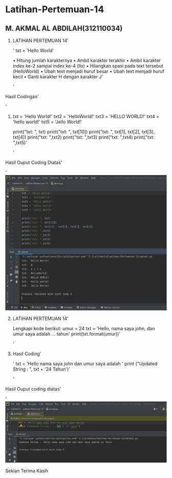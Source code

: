 # Latihan-Pertemuan-14
## M. AKMAL AL ABDILAH(312110034)

1. LATIHAN PERTEMUAN 14'<P>'
    txt = 'Hello World'

    • Hitung jumlah karakternya
    • Ambil karakter terakhir
    • Ambil karakter index ke-2 sampai index ke-4 (llo)
    • Hilangkan spasi pada text tersebut (HelloWorld)
    • Ubah text menjadi huruf besar
    • Ubah text menjadi huruf kecil
    • Ganti karakter H dengan karakter J'<P>'

Hasil Codingan'<p>'
1.  txt = 'Hello World!'
    txt2 = 'HelloWorld!'
    txt3 = 'HELLO WORLD!'
    txt4 = 'hello world!'
    txt5 = 'Jello World!'

    print("txt: ", txt)
    print("txt: ", txt[10])
    print("txt: ", txt[1],  txt[2], txt[3], txt[4])
    print("txt: ",txt2)
    print("txt: ",txt3)
    print("txt: ",txt4)
    print("txt: ",txt5)'<P>'

Hasil Ouput Coding Diatas'<p>'
![Gambar 1](screenshoot/s1.JPG)

2.  LATIHAN PERTEMUAN 14'<P>
Lengkapi kode berikut:
umur = 24
txt = 'Hello, nama saya john, dan umur saya adalah
... tahun'
print(txt.format(umur))'<p>'

2. Hasil Coding'<p>'
    txt = 'Hello nama saya john dan umur saya adalah '
    print ("Updated String : ", txt + '24 Tahun')'<p>'

Hasil Ouput coding diatas'<p>'
![Gambar 2](screenshoot/s2.JPG)

Sekian Terima Kasih






